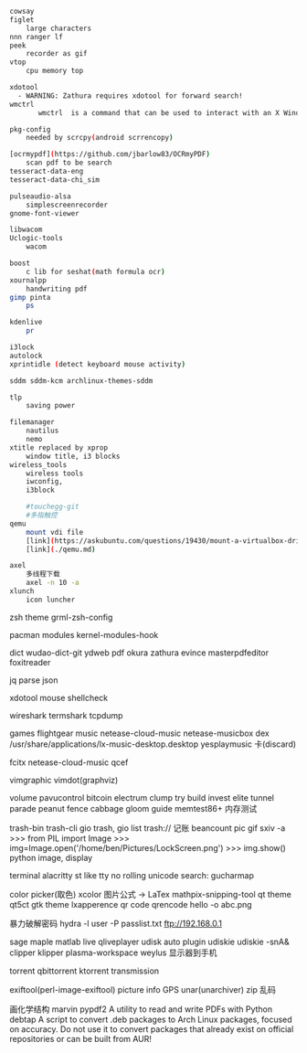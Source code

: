 
```sh
cowsay
figlet
	large characters
nnn ranger lf
peek
	recorder as gif
vtop
	cpu memory top

xdotool
  - WARNING: Zathura requires xdotool for forward search!
wmctrl
       wmctrl  is a command that can be used to interact with an X Window manager that is compatible with the EWMH/NetWM specification.  wmctrl can query the window manager for information, and it can request that certain window management actions be taken.

pkg-config
	needed by scrcpy(android scrrencopy)

[ocrmypdf](https://github.com/jbarlow83/OCRmyPDF)
	scan pdf to be search
tesseract-data-eng
tesseract-data-chi_sim

pulseaudio-alsa
	simplescreenrecorder
gnome-font-viewer

libwacom
Uclogic-tools
	wacom

boost
	c lib for seshat(math formula ocr)
xournalpp
	handwriting pdf
gimp pinta
	ps

kdenlive
	pr

i3lock
autolock
xprintidle (detect keyboard mouse activity)

sddm sddm-kcm archlinux-themes-sddm

tlp
	saving power

filemanager
	nautilus
	nemo
xtitle replaced by xprop
	window title, i3 blocks
wireless_tools
	wireless tools
	iwconfig,
	i3block

	#touchegg-git
	#多指触控
qemu
	mount vdi file
	[link](https://askubuntu.com/questions/19430/mount-a-virtualbox-drive-image-vdi)
	[link](./qemu.md)

axel
	多线程下载
	axel -n 10 -a 
xlunch
	icon luncher
```

zsh theme
	grml-zsh-config

pacman modules
	kernel-modules-hook

dict
	wudao-dict-git
	ydweb
pdf
	okura
	zathura
	evince
	masterpdfeditor 
	foxitreader

jq
	parse json

xdotool
	mouse
shellcheck

wireshark
termshark
tcpdump

games 
	flightgear
music
	netease-cloud-music
	netease-musicbox
	dex /usr/share/applications/lx-music-desktop.desktop
	yesplaymusic 卡(discard)

fcitx netease-cloud-music
	qcef

vimgraphic
	vimdot(graphviz)

volume
	pavucontrol
bitcoin
	electrum
	clump try build invest elite tunnel parade peanut fence cabbage gloom guide
memtest86+
内存测试

trash-bin
	trash-cli
	gio trash, gio list trash://
记账
	beancount
pic
	gif sxiv -a
	    >>> from PIL import Image
	    >>> img=Image.open('/home/ben/Pictures/LockScreen.png')
	    >>> img.show()
	python image,
	display

terminal
	alacritty
	st like tty no rolling
unicode search:
	gucharmap

color picker(取色)
	xcolor
图片公式 -> LaTex
	mathpix-snipping-tool
qt theme
	qt5ct
gtk theme
	lxapperence
qr code
	qrencode hello -o abc.png

暴力破解密码
	hydra -l user -P passlist.txt ftp://192.168.0.1

sage
	maple
	matlab
live
	qliveplayer
udisk auto plugin
	udiskie
	udiskie -snA&
clipper
	klipper
	plasma-workspace
weylus
	显示器到手机

torrent
	qbittorrent
	ktorrent
	transmission

exiftool(perl-image-exiftool)
	picture info GPS
unar(unarchiver)
	zip 乱码

画化学结构
    marvin
pypdf2
    A utility to read and write PDFs with Python
debtap
    A script to convert .deb packages to Arch Linux packages, focused on accuracy. Do not use it to convert packages that already exist on official repositories or can be built from AUR!
